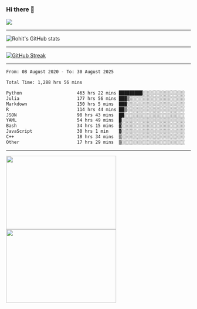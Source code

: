 ### Hi there 👋

 ![](https://komarev.com/ghpvc/?username=RohitRathore1&color=blueviolet)

<hr/>

![Rohit's GitHub stats](https://github-readme-stats.vercel.app/api?username=RohitRathore1&show_icons=true&theme=transparent)

<hr/>

[![GitHub Streak](http://github-readme-streak-stats.herokuapp.com?user=RohitRathore1&theme=dark&mode=weekly)](https://git.io/streak-stats)

<hr/>

<!--START_SECTION:waka-->

```txt
From: 08 August 2020 - To: 30 August 2025

Total Time: 1,288 hrs 56 mins

Python                     463 hrs 22 mins █████████░░░░░░░░░░░░░░░░   35.95 %
Julia                      177 hrs 56 mins ███▒░░░░░░░░░░░░░░░░░░░░░   13.81 %
Markdown                   150 hrs 5 mins  ███░░░░░░░░░░░░░░░░░░░░░░   11.64 %
R                          114 hrs 44 mins ██▒░░░░░░░░░░░░░░░░░░░░░░   08.90 %
JSON                       98 hrs 43 mins  ██░░░░░░░░░░░░░░░░░░░░░░░   07.66 %
YAML                       54 hrs 49 mins  █░░░░░░░░░░░░░░░░░░░░░░░░   04.25 %
Bash                       34 hrs 15 mins  ▓░░░░░░░░░░░░░░░░░░░░░░░░   02.66 %
JavaScript                 30 hrs 1 min    ▓░░░░░░░░░░░░░░░░░░░░░░░░   02.33 %
C++                        18 hrs 34 mins  ▒░░░░░░░░░░░░░░░░░░░░░░░░   01.44 %
Other                      17 hrs 29 mins  ▒░░░░░░░░░░░░░░░░░░░░░░░░   01.36 %
```

<!--END_SECTION:waka-->

<hr/>

<p>
  <img src="https://wakatime.com/share/@TeAmp0is0N/3935ee43-08a3-493e-8b95-60c1f9204b15.svg" width="300" height="200">
  <img src="https://wakatime.com/share/@TeAmp0is0N/8717aacc-7340-44e0-abb1-987dc9823fcd.svg" width="300" height="200">
</p>




